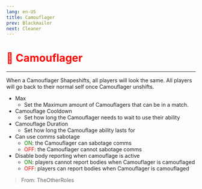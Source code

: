 ```yaml
---
lang: en-US
title: Camouflager
prev: Blackmailer
next: Cleaner
---
```


# <font color="red">🦎 <b>Camouflager</b></font> <Badge text="Support" type="tip" vertical="middle"/>
---

When a Camouflager Shapeshifts, all players will look the same. All players will go back to their normal self once Camouflager unshifts. 
* Max
  * Set the Maximum amount of Camouflagers that can be in a match.
* Camouflage Cooldown
  * Set how long the Camouflager needs to wait to use their ability
* Camouflage Duration
  * Set how long the Camouflage ability lasts for
* Can use comms sabotage
  * <font color=green>ON</font>: the Camouflager can sabotage comms
  * <font color=red>OFF</font>: the Camouflager cannot sabotage comms
* Disable body reporting when camouflage is active
  * <font color=green>ON</font>: players cannot report bodies when Camouflager is camouflaged
  * <font color=red>OFF</font>: players can report bodies when Camouflager is camouflaged


> From: TheOtherRoles